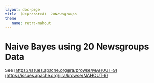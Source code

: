 ```yaml
---
layout: doc-page
title: (Deprecated)  20Newsgroups
theme:
   name: retro-mahout
---
```


<a name="20Newsgroups-NaiveBayesusing20NewsgroupsData"></a>
# Naive Bayes using 20 Newsgroups Data

See [https://issues.apache.org/jira/browse/MAHOUT-9](https://issues.apache.org/jira/browse/MAHOUT-9)
